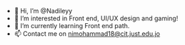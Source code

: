 - 👋 Hi, I’m @Nadileyy
- 👀 I’m interested in Front end, UI/UX design and gaming!
- 🌱 I’m currently learning Front end path.
- 📫 Contact me on nimohammad18@cit.just.edu.jo

<!---
Nadileyy/Nadileyy is a ✨ special ✨ repository because its `README.md` (this file) appears on your GitHub profile.
You can click the Preview link to take a look at your changes.
--->
